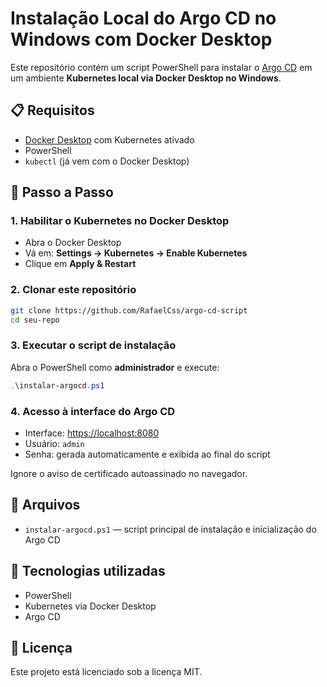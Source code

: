 # Instalação Local do Argo CD no Windows com Docker Desktop

Este repositório contém um script PowerShell para instalar o [Argo CD](https://argo-cd.readthedocs.io/) em um ambiente **Kubernetes local via Docker Desktop no Windows**.

## 📋 Requisitos

- [Docker Desktop](https://www.docker.com/products/docker-desktop/) com Kubernetes ativado
- PowerShell
- `kubectl` (já vem com o Docker Desktop)

## 🚀 Passo a Passo

### 1. Habilitar o Kubernetes no Docker Desktop

- Abra o Docker Desktop
- Vá em: **Settings → Kubernetes → Enable Kubernetes**
- Clique em **Apply & Restart**

### 2. Clonar este repositório

```bash
git clone https://github.com/RafaelCss/argo-cd-script
cd seu-repo
```

### 3. Executar o script de instalação

Abra o PowerShell como **administrador** e execute:

```powershell
.\instalar-argocd.ps1
```

### 4. Acesso à interface do Argo CD

- Interface: [https://localhost:8080](https://localhost:8080)
- Usuário: `admin`
- Senha: gerada automaticamente e exibida ao final do script

Ignore o aviso de certificado autoassinado no navegador.

## 📁 Arquivos

- `instalar-argocd.ps1` — script principal de instalação e inicialização do Argo CD

## 🧩 Tecnologias utilizadas

- PowerShell
- Kubernetes via Docker Desktop
- Argo CD

## 📄 Licença

Este projeto está licenciado sob a licença MIT.

